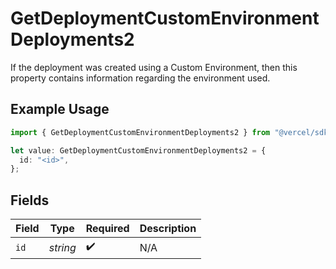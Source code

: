 # GetDeploymentCustomEnvironmentDeployments2

If the deployment was created using a Custom Environment, then this property contains information regarding the environment used.

## Example Usage

```typescript
import { GetDeploymentCustomEnvironmentDeployments2 } from "@vercel/sdk/models/getdeploymentop.js";

let value: GetDeploymentCustomEnvironmentDeployments2 = {
  id: "<id>",
};
```

## Fields

| Field              | Type               | Required           | Description        |
| ------------------ | ------------------ | ------------------ | ------------------ |
| `id`               | *string*           | :heavy_check_mark: | N/A                |